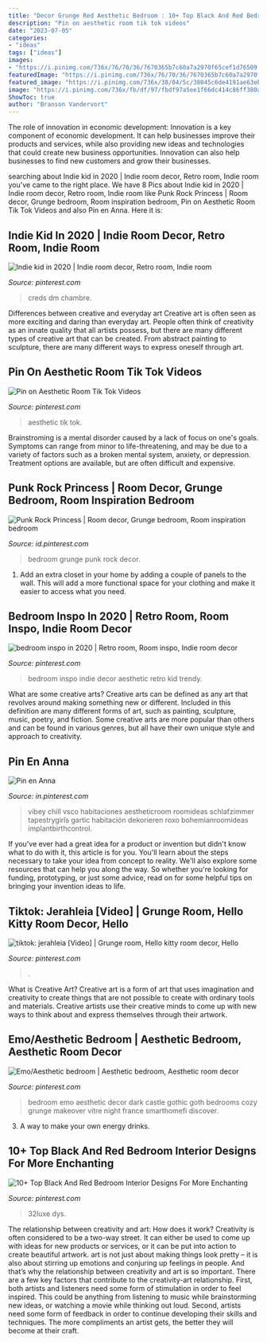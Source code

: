 ```yaml
---
title: "Decor Grunge Red Aesthetic Bedroom : 10+ Top Black And Red Bedroom Interior Designs For More Enchanting"
description: "Pin on aesthetic room tik tok videos"
date: "2023-07-05"
categories:
- "ideas"
tags: ["ideas"]
images:
- "https://i.pinimg.com/736x/76/70/36/7670365b7c60a7a2970f65cef1d76509.jpg"
featuredImage: "https://i.pinimg.com/736x/76/70/36/7670365b7c60a7a2970f65cef1d76509.jpg"
featured_image: "https://i.pinimg.com/736x/38/04/5c/38045c6de4191ae63eb243fa9ffd05ba.jpg"
image: "https://i.pinimg.com/736x/fb/df/97/fbdf97a5ee1f66dc414c86ff380a3af9.jpg"
ShowToc: true
author: "Branson Vandervort"
---
```



The role of innovation in economic development:
Innovation is a key component of economic development. It can help businesses improve their products and services, while also providing new ideas and technologies that could create new business opportunities. Innovation can also help businesses to find new customers and grow their businesses.

	

		
searching about Indie kid in 2020 | Indie room decor, Retro room, Indie room you've came to the right place. We have 8 Pics about Indie kid in 2020 | Indie room decor, Retro room, Indie room like Punk Rock Princess | Room decor, Grunge bedroom, Room inspiration bedroom, Pin on Aesthetic Room Tik Tok Videos and also Pin en Anna. Here it is:
		
    
## Indie Kid In 2020 | Indie Room Decor, Retro Room, Indie Room

<img loading=lazy src="https://i.pinimg.com/736x/76/70/36/7670365b7c60a7a2970f65cef1d76509.jpg" onerror="this.onerror=null;this.src='https://tse2.mm.bing.net/th?id=OIP.KARGp0l7CvcRMa9pw2a_SAHaNG&amp;pid=15.1';" alt="Indie kid in 2020 | Indie room decor, Retro room, Indie room">

_Source: pinterest.com_

>creds dm chambre. 

	

Differences between creative and everyday art
Creative art is often seen as more exciting and daring than everyday art. People often think of creativity as an innate quality that all artists possess, but there are many different types of creative art that can be created. From abstract painting to sculpture, there are many different ways to express oneself through art.

    
## Pin On Aesthetic Room Tik Tok Videos

<img loading=lazy src="https://i.pinimg.com/736x/5f/28/f0/5f28f05047869cc704a9fe9b9c34439d.jpg" onerror="this.onerror=null;this.src='https://tse4.mm.bing.net/th?id=OIP._wD9W2Wb7WCa08Mp6lUbswHaNK&amp;pid=15.1';" alt="Pin on Aesthetic Room Tik Tok Videos">

_Source: pinterest.com_

>aesthetic tik tok. 

	

Brainstroming is a mental disorder caused by a lack of focus on one's goals. Symptoms can range from minor to life-threatening, and may be due to a variety of factors such as a broken mental system, anxiety, or depression. Treatment options are available, but are often difficult and expensive.

    
## Punk Rock Princess | Room Decor, Grunge Bedroom, Room Inspiration Bedroom

<img loading=lazy src="https://i.pinimg.com/736x/07/db/5e/07db5ee9894bd2c49fae97a9b9806583.jpg" onerror="this.onerror=null;this.src='https://tse2.mm.bing.net/th?id=OIP.bipv-U2w8AI6IQ-vhnzevAHaLH&amp;pid=15.1';" alt="Punk Rock Princess | Room decor, Grunge bedroom, Room inspiration bedroom">

_Source: id.pinterest.com_

>bedroom grunge punk rock decor. 

	

1. Add an extra closet in your home by adding a couple of panels to the wall. This will add a more functional space for your clothing and make it easier to access what you need.

    
## Bedroom Inspo In 2020 | Retro Room, Room Inspo, Indie Room Decor

<img loading=lazy src="https://i.pinimg.com/736x/38/04/5c/38045c6de4191ae63eb243fa9ffd05ba.jpg" onerror="this.onerror=null;this.src='https://tse2.mm.bing.net/th?id=OIP._DQ5upZcsL3zgivfOW581wHaNL&amp;pid=15.1';" alt="bedroom inspo in 2020 | Retro room, Room inspo, Indie room decor">

_Source: pinterest.com_

>bedroom inspo indie decor aesthetic retro kid trendy. 

	

What are some creative arts?
Creative arts can be defined as any art that revolves around making something new or different. Included in this definition are many different forms of art, such as painting, sculpture, music, poetry, and fiction. Some creative arts are more popular than others and can be found in various genres, but all have their own unique style and approach to creativity.

    
## Pin En Anna

<img loading=lazy src="https://i.pinimg.com/736x/fb/df/97/fbdf97a5ee1f66dc414c86ff380a3af9.jpg" onerror="this.onerror=null;this.src='https://tse4.mm.bing.net/th?id=OIP.oEPJ4aupXvThbSxbXC7r1QHaJ4&amp;pid=15.1';" alt="Pin en Anna">

_Source: in.pinterest.com_

>vibey chill vsco habitaciones aestheticroom roomideas schlafzimmer tapestrygirls gartic habitación dekorieren roxo bohemianroomideas implantbirthcontrol. 

	

If you've ever had a great idea for a product or invention but didn't know what to do with it, this article is for you. You'll learn about the steps necessary to take your idea from concept to reality. We'll also explore some resources that can help you along the way. So whether you're looking for funding, prototyping, or just some advice, read on for some helpful tips on bringing your invention ideas to life.

    
## Tiktok: Jerahleia [Video] | Grunge Room, Hello Kitty Room Decor, Hello

<img loading=lazy src="https://i.pinimg.com/736x/f1/1e/03/f11e0329dbc845eb2ea59be71bb7d111.jpg" onerror="this.onerror=null;this.src='https://tse3.mm.bing.net/th?id=OIP.3q9vuA6wPoJGesXHekHNDQHaNK&amp;pid=15.1';" alt="tiktok: jerahleia [Video] | Grunge room, Hello kitty room decor, Hello">

_Source: pinterest.com_

>. 

	

What is Creative Art?
Creative art is a form of art that uses imagination and creativity to create things that are not possible to create with ordinary tools and materials. Creative artists use their creative minds to come up with new ways to think about and express themselves through their artwork.

    
## Emo/Aesthetic Bedroom | Aesthetic Bedroom, Aesthetic Room Decor

<img loading=lazy src="https://i.pinimg.com/736x/6d/cb/03/6dcb03c4e36910cfb29992a415de8ddc.jpg" onerror="this.onerror=null;this.src='https://tse2.mm.bing.net/th?id=OIP.sCXE1ERIwHICf32VvwnKuQHaJ3&amp;pid=15.1';" alt="Emo/Aesthetic bedroom | Aesthetic bedroom, Aesthetic room decor">

_Source: pinterest.com_

>bedroom emo aesthetic decor dark castle gothic goth bedrooms cozy grunge makeover vitre night france smarthomefi discover. 

	

3. A way to make your own energy drinks.

    
## 10+ Top Black And Red Bedroom Interior Designs For More Enchanting

<img loading=lazy src="https://i.pinimg.com/736x/7c/2d/e2/7c2de2fc4bfb6bb27b4fc52a313bd911.jpg" onerror="this.onerror=null;this.src='https://tse3.mm.bing.net/th?id=OIP.mSWZBgWb3Uhg-Nbc8QzCjAHaFL&amp;pid=15.1';" alt="10+ Top Black And Red Bedroom Interior Designs For More Enchanting">

_Source: pinterest.com_

>32luxe dys. 

	

The relationship between creativity and art: How does it work?
Creativity is often considered to be a two-way street. It can either be used to come up with ideas for new products or services, or it can be put into action to create beautiful artwork. art is not just about making things look pretty – it is also about stirring up emotions and conjuring up feelings in people. And that’s why the relationship between creativity and art is so important.
There are a few key factors that contribute to the creativity-art relationship. First, both artists and listeners need some form of stimulation in order to feel inspired. This could be anything from listening to music while brainstorming new ideas, or watching a movie while thinking out loud. Second, artists need some form of feedback in order to continue developing their skills and techniques. The more compliments an artist gets, the better they will become at their craft.

